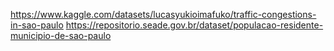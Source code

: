 https://www.kaggle.com/datasets/lucasyukioimafuko/traffic-congestions-in-sao-paulo
https://repositorio.seade.gov.br/dataset/populacao-residente-municipio-de-sao-paulo
